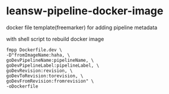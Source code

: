 # leansw-pipeline-docker-image

docker file template(freemarker) for adding pipeline metadata

with shell script to rebuild docker image

```
fmpp Dockerfile.dev \
-D"fromImageName:haha, \
goDevPipelineName:pipelineName, \
goDevPipelineLabel:pipelineLabel, \
goDevRevision:revision, \
goDevToRevision:torevision, \
goDevFromRevision:fromrevision" \
-oDockerfile
```


